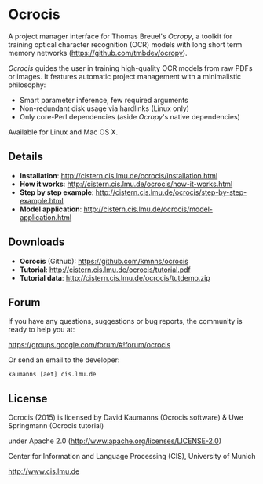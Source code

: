 # Ocrocis #

A project manager interface for Thomas
Breuel's <em>Ocropy</em>, a toolkit for training optical
character recognition (OCR) models with long short term
memory networks
(https://github.com/tmbdev/ocropy).

<em>Ocrocis</em> guides the user in training high-quality OCR models from raw PDFs or images. It features automatic project management with a minimalistic philosophy:

  * Smart parameter inference, few required arguments
  * Non-redundant disk usage via hardlinks (Linux only)
  * Only core-Perl dependencies (aside <em>Ocropy</em>'s native dependencies)

Available for Linux and Mac OS X.

## Details ##

  * **Installation**: http://cistern.cis.lmu.de/ocrocis/installation.html
  * **How it works**: http://cistern.cis.lmu.de/ocrocis/how-it-works.html
  * **Step by step example**: http://cistern.cis.lmu.de/ocrocis/step-by-step-example.html
  * **Model application**: http://cistern.cis.lmu.de/ocrocis/model-application.html


## Downloads ##

  * **Ocrocis** (Github): https://github.com/kmnns/ocrocis
  * **Tutorial**: http://cistern.cis.lmu.de/ocrocis/tutorial.pdf
  * **Tutorial data**: http://cistern.cis.lmu.de/ocrocis/tutdemo.zip

## Forum ##

If you have any questions, suggestions or bug reports, the community is ready to help you at:

https://groups.google.com/forum/#!forum/ocrocis

Or send an email to the developer:

`kaumanns [aet] cis.lmu.de`

## License ##

Ocrocis (2015) is licensed by David Kaumanns (Ocrocis software) & Uwe Springmann (Ocrocis tutorial)

under Apache 2.0 (http://www.apache.org/licenses/LICENSE-2.0)

Center for Information and Language Processing (CIS), University of Munich

http://www.cis.lmu.de
